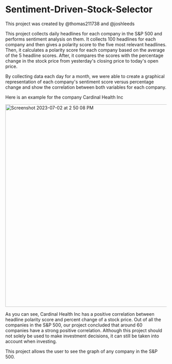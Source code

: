 # Sentiment-Driven-Stock-Selector
This project was created by @thomas211738 and @joshleeds

This project collects daily headlines for each company in the S&P 500 and performs sentiment analysis on them. It collects 100 headlines for each company and then gives a polarity score to the five most relevant headlines. Then, it calculates a polarity score for each company based on the average of the 5 headline scores. After, it compares the scores with the percentage change in the stock price from yesterday's closing price to today's open price. 

By collecting data each day for a month, we were able to create a graphical representation of each company's sentiment score versus percentage change and show the correlation between both variables for each company. 

Here is an example for the company Cardinal Health Inc

<img width="631" alt="Screenshot 2023-07-02 at 2 50 08 PM" src="https://github.com/thomas211738/Sentiment-Driven-Stock-Selector/assets/134543664/62d22314-b297-44a2-b7ae-168e3ea70d64">

As you can see, Cardinal Health Inc has a positive correlation between headline polarity score and percent change of a stock price. Out of all the companies in the S&P 500, our project concluded that around 60 companies have a strong positive correlation. Although this project should not solely be used to make investment decisions, it can still be taken into account when investing.

This project allows the user to see the graph of any company in the S&P 500.
